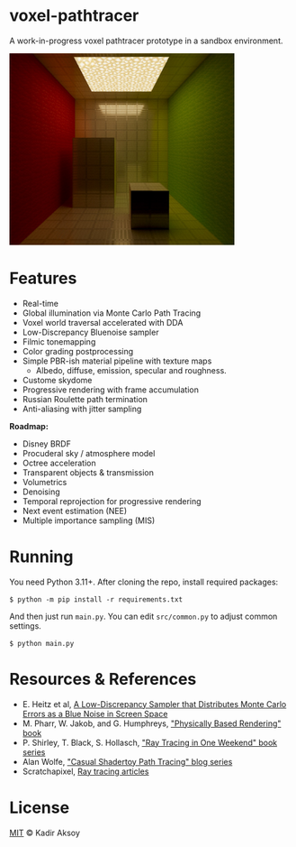 # voxel-pathtracer
A work-in-progress voxel pathtracer prototype in a sandbox environment.

<img src="https://raw.githubusercontent.com/kadir014/voxel-pathtracer/refs/heads/main/data/cornell.jpg" width=400>



# Features
- Real-time
- Global illumination via Monte Carlo Path Tracing
- Voxel world traversal accelerated with DDA
- Low-Discrepancy Bluenoise sampler
- Filmic tonemapping
- Color grading postprocessing
- Simple PBR-ish material pipeline with texture maps
  - Albedo, diffuse, emission, specular and roughness.
- Custome skydome
- Progressive rendering with frame accumulation
- Russian Roulette path termination
- Anti-aliasing with jitter sampling

**Roadmap:**
- Disney BRDF
- Procuderal sky / atmosphere model
- Octree acceleration
- Transparent objects & transmission
- Volumetrics
- Denoising
- Temporal reprojection for progressive rendering
- Next event estimation (NEE)
- Multiple importance sampling (MIS)



# Running
You need Python 3.11+. After cloning the repo, install required packages:
```shell
$ python -m pip install -r requirements.txt
```
And then just run `main.py`. You can edit `src/common.py` to adjust common settings.
```shell
$ python main.py
```


# Resources & References
- E. Heitz et al, [A Low-Discrepancy Sampler that Distributes Monte Carlo Errors as a Blue Noise in Screen Space](https://eheitzresearch.wordpress.com/762-2/)
- M. Pharr, W. Jakob, and G. Humphreys, ["Physically Based Rendering" book](https://www.pbr-book.org/4ed/contents)
- P. Shirley, T. Black, S. Hollasch, ["Ray Tracing in One Weekend" book series](https://raytracing.github.io/)
- Alan Wolfe, ["Casual Shadertoy Path Tracing" blog series](https://blog.demofox.org/2020/05/25/casual-shadertoy-path-tracing-1-basic-camera-diffuse-emissive/)
- Scratchapixel, [Ray tracing articles](https://www.scratchapixel.com/)



# License
[MIT](LICENSE) © Kadir Aksoy